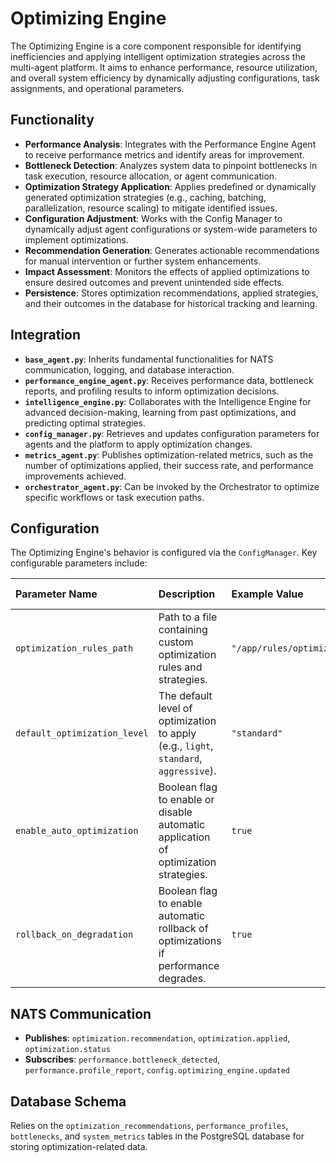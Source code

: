 # Optimizing Engine

The Optimizing Engine is a core component responsible for identifying inefficiencies and applying intelligent optimization strategies across the multi-agent platform. It aims to enhance performance, resource utilization, and overall system efficiency by dynamically adjusting configurations, task assignments, and operational parameters.

## Functionality

*   **Performance Analysis**: Integrates with the Performance Engine Agent to receive performance metrics and identify areas for improvement.
*   **Bottleneck Detection**: Analyzes system data to pinpoint bottlenecks in task execution, resource allocation, or agent communication.
*   **Optimization Strategy Application**: Applies predefined or dynamically generated optimization strategies (e.g., caching, batching, parallelization, resource scaling) to mitigate identified issues.
*   **Configuration Adjustment**: Works with the Config Manager to dynamically adjust agent configurations or system-wide parameters to implement optimizations.
*   **Recommendation Generation**: Generates actionable recommendations for manual intervention or further system enhancements.
*   **Impact Assessment**: Monitors the effects of applied optimizations to ensure desired outcomes and prevent unintended side effects.
*   **Persistence**: Stores optimization recommendations, applied strategies, and their outcomes in the database for historical tracking and learning.

## Integration

*   **`base_agent.py`**: Inherits fundamental functionalities for NATS communication, logging, and database interaction.
*   **`performance_engine_agent.py`**: Receives performance data, bottleneck reports, and profiling results to inform optimization decisions.
*   **`intelligence_engine.py`**: Collaborates with the Intelligence Engine for advanced decision-making, learning from past optimizations, and predicting optimal strategies.
*   **`config_manager.py`**: Retrieves and updates configuration parameters for agents and the platform to apply optimization changes.
*   **`metrics_agent.py`**: Publishes optimization-related metrics, such as the number of optimizations applied, their success rate, and performance improvements achieved.
*   **`orchestrator_agent.py`**: Can be invoked by the Orchestrator to optimize specific workflows or task execution paths.

## Configuration

The Optimizing Engine's behavior is configured via the `ConfigManager`. Key configurable parameters include:

| Parameter Name                  | Description                                                                                             | Example Value                                | Default Value     |
| :------------------------------ | :------------------------------------------------------------------------------------------------------ | :------------------------------------------- | :---------------- |
| `optimization_rules_path`       | Path to a file containing custom optimization rules and strategies.                                     | `"/app/rules/optimization_rules.json"`     | `None`            |
| `default_optimization_level`    | The default level of optimization to apply (e.g., `light`, `standard`, `aggressive`).                   | `"standard"`                               | `"standard"`      |
| `enable_auto_optimization`      | Boolean flag to enable or disable automatic application of optimization strategies.                       | `true`                                       | `false`           |
| `rollback_on_degradation`       | Boolean flag to enable automatic rollback of optimizations if performance degrades.                       | `true`                                       | `false`           |

## NATS Communication

*   **Publishes**: `optimization.recommendation`, `optimization.applied`, `optimization.status`
*   **Subscribes**: `performance.bottleneck_detected`, `performance.profile_report`, `config.optimizing_engine.updated`

## Database Schema

Relies on the `optimization_recommendations`, `performance_profiles`, `bottlenecks`, and `system_metrics` tables in the PostgreSQL database for storing optimization-related data.
